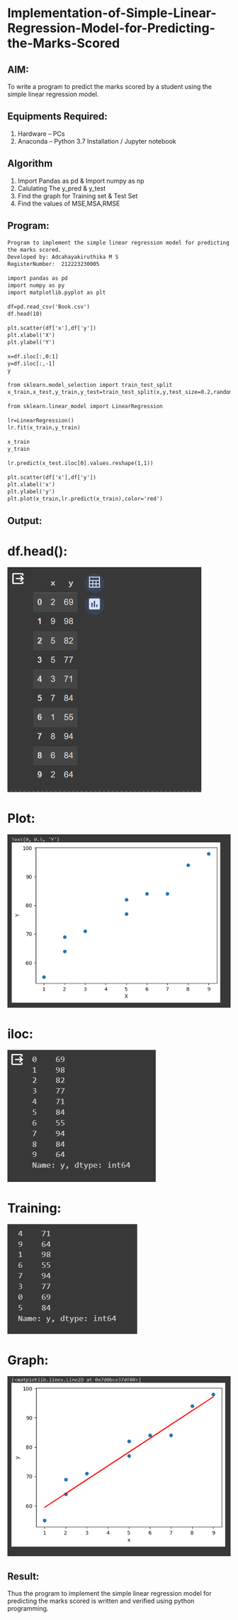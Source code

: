 # Implementation-of-Simple-Linear-Regression-Model-for-Predicting-the-Marks-Scored

## AIM:
To write a program to predict the marks scored by a student using the simple linear regression model.

## Equipments Required:
1. Hardware – PCs
2. Anaconda – Python 3.7 Installation / Jupyter notebook

## Algorithm
1. Import Pandas as pd & Import numpy as np
2. Calulating The y_pred & y_test
3. Find the graph for Training set & Test Set
4. Find the values of MSE,MSA,RMSE
  

## Program:
```
Program to implement the simple linear regression model for predicting the marks scored.
Developed by: Adcahayakiruthika M S 
RegisterNumber:  212223230005

import pandas as pd
import numpy as py
import matplotlib.pyplot as plt

df=pd.read_csv('Book.csv')
df.head(10)

plt.scatter(df['x'],df['y'])
plt.xlabel('X')
plt.ylabel('Y')

x=df.iloc[:,0:1]
y=df.iloc[:,-1]
y

from sklearn.model_selection import train_test_split
x_train,x_test,y_train,y_test=train_test_split(x,y,test_size=0.2,random_state=0)

from sklearn.linear_model import LinearRegression

lr=LinearRegression()
lr.fit(x_train,y_train)

x_train
y_train

lr.predict(x_test.iloc[0].values.reshape(1,1))

plt.scatter(df['x'],df['y'])
plt.xlabel('x')
plt.ylabel('y')
plt.plot(x_train,lr.predict(x_train),color='red')
```
## Output:
# df.head():
![alt text](<ml (1).png>)
# Plot:
![alt text](<ml (2).png>)
# iloc:
![alt text](<ml (3).png>)
# Training:
![alt text](<ml (5).png>)
# Graph:
![alt text](<ml (6).png>)


## Result:
Thus the program to implement the simple linear regression model for predicting the marks scored is written and verified using python programming.
